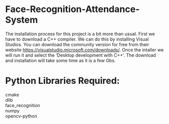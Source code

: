 # Face-Recognition-Attendance-System

The installation process for this project is a bit more than usual. First we have to download a C++ compiler. We can do this by installing Visual Studios. You can download the community version for free from their website https://visualstudio.microsoft.com/downloads/. Once the intaller we will run it and select the ‘Desktop development with C++’. The download and installation will take some time as it is a few Gbs.


# Python Libraries Required:
cmake<br />
dlib<br />
face_recognition<br />
numpy<br />
opencv-python<br />
